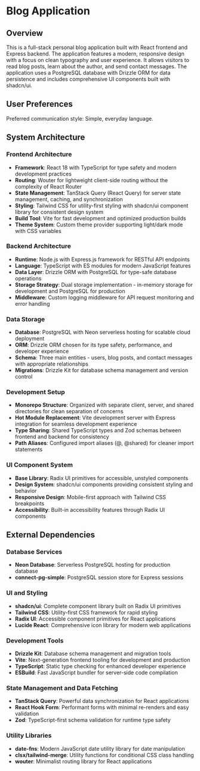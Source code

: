 # Blog Application

## Overview

This is a full-stack personal blog application built with React frontend and Express backend. The application features a modern, responsive design with a focus on clean typography and user experience. It allows visitors to read blog posts, learn about the author, and send contact messages. The application uses a PostgreSQL database with Drizzle ORM for data persistence and includes comprehensive UI components built with shadcn/ui.

## User Preferences

Preferred communication style: Simple, everyday language.

## System Architecture

### Frontend Architecture
- **Framework**: React 18 with TypeScript for type safety and modern development practices
- **Routing**: Wouter for lightweight client-side routing without the complexity of React Router
- **State Management**: TanStack Query (React Query) for server state management, caching, and synchronization
- **Styling**: Tailwind CSS for utility-first styling with shadcn/ui component library for consistent design system
- **Build Tool**: Vite for fast development and optimized production builds
- **Theme System**: Custom theme provider supporting light/dark mode with CSS variables

### Backend Architecture
- **Runtime**: Node.js with Express.js framework for RESTful API endpoints
- **Language**: TypeScript with ES modules for modern JavaScript features
- **Data Layer**: Drizzle ORM with PostgreSQL for type-safe database operations
- **Storage Strategy**: Dual storage implementation - in-memory storage for development and PostgreSQL for production
- **Middleware**: Custom logging middleware for API request monitoring and error handling

### Data Storage
- **Database**: PostgreSQL with Neon serverless hosting for scalable cloud deployment
- **ORM**: Drizzle ORM chosen for its type safety, performance, and developer experience
- **Schema**: Three main entities - users, blog posts, and contact messages with appropriate relationships
- **Migrations**: Drizzle Kit for database schema management and version control

### Development Setup
- **Monorepo Structure**: Organized with separate client, server, and shared directories for clean separation of concerns
- **Hot Module Replacement**: Vite development server with Express integration for seamless development experience
- **Type Sharing**: Shared TypeScript types and Zod schemas between frontend and backend for consistency
- **Path Aliases**: Configured import aliases (@, @shared) for cleaner import statements

### UI Component System
- **Base Library**: Radix UI primitives for accessible, unstyled components
- **Design System**: shadcn/ui components providing consistent styling and behavior
- **Responsive Design**: Mobile-first approach with Tailwind CSS breakpoints
- **Accessibility**: Built-in accessibility features through Radix UI components

## External Dependencies

### Database Services
- **Neon Database**: Serverless PostgreSQL hosting for production database
- **connect-pg-simple**: PostgreSQL session store for Express sessions

### UI and Styling
- **shadcn/ui**: Complete component library built on Radix UI primitives
- **Tailwind CSS**: Utility-first CSS framework for rapid styling
- **Radix UI**: Accessible component primitives for React applications
- **Lucide React**: Comprehensive icon library for modern web applications

### Development Tools
- **Drizzle Kit**: Database schema management and migration tools
- **Vite**: Next-generation frontend tooling for development and production
- **TypeScript**: Static type checking for enhanced developer experience
- **ESBuild**: Fast JavaScript bundler for server-side code compilation

### State Management and Data Fetching
- **TanStack Query**: Powerful data synchronization for React applications
- **React Hook Form**: Performant forms with minimal re-renders and easy validation
- **Zod**: TypeScript-first schema validation for runtime type safety

### Utility Libraries
- **date-fns**: Modern JavaScript date utility library for date manipulation
- **clsx/tailwind-merge**: Utility functions for conditional CSS class handling
- **wouter**: Minimalist routing library for React applications
